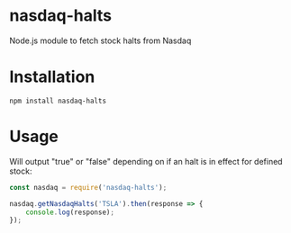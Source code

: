# nasdaq-halts

Node.js module to fetch stock halts from Nasdaq

# Installation
`npm install nasdaq-halts`

# Usage
Will output "true" or "false" depending on if an halt is in effect for defined stock:

```js
const nasdaq = require('nasdaq-halts');

nasdaq.getNasdaqHalts('TSLA').then(response => {
    console.log(response);
});   
```